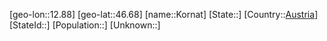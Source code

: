 ﻿---
location: [46.68,12.88]
type: City
tags:
- geo/City


SpocWebEntityId: 31575
isDeleted: false
confidential: public

---
[geo-lon::12.88]
[geo-lat::46.68]
[name::Kornat]
[State::]
[Country::[Austria](geo/Continent/Europe/Austria.md)]
[StateId::]
[Population::]
[Unknown::]


